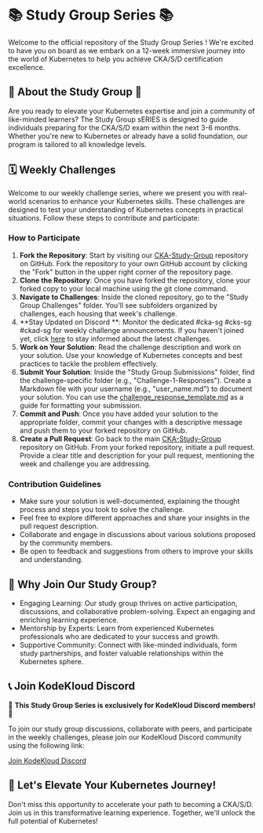 # 📚  Study Group  Series 📚

Welcome to the official repository of the Study Group Series ! We're excited to have you on board as we embark on a 12-week immersive journey into the world of Kubernetes to help you achieve CKA/S/D certification excellence.

## 🌟 About the Study Group 🌟

Are you ready to elevate your Kubernetes expertise and join a community of like-minded learners? The Study Group sERIES  is designed to guide individuals preparing for the CKA/S/D exam within the next 3-6 months. Whether you're new to Kubernetes or already have a solid foundation, our program is tailored to all knowledge levels.

## 🗓️ Weekly Challenges

Welcome to our weekly challenge series, where we present you with real-world scenarios to enhance your Kubernetes skills. These challenges are designed to test your understanding of Kubernetes concepts in practical situations. Follow these steps to contribute and participate:

### How to Participate

1. **Fork the Repository**: Start by visiting our [CKA-Study-Group](https://github.com/kodekloudhub/CKA-Study-Group) repository on GitHub. Fork the repository to your own GitHub account by clicking the "Fork" button in the upper right corner of the repository page.
2. **Clone the Repository**: Once you have forked the repository, clone your forked copy to your local machine using the git clone command.
3. **Navigate to Challenges**: Inside the cloned repository, go to the "Study Group Challenges" folder. You'll see subfolders organized by challenges, each housing that week's challenge.
4. **Stay Updated on Discord **: Monitor the dedicated #cka-sg #cks-sg #ckad-sg for weekly challenge announcements. If you haven't joined yet, click [here](https://kodekloud.com/pages/community/) to stay informed about the latest challenges.
5. **Work on Your Solution**: Read the challenge description and work on your solution. Use your knowledge of Kubernetes concepts and best practices to tackle the problem effectively.
6. **Submit Your Solution**: Inside the "Study Group Submissions" folder, find the challenge-specific folder (e.g., "Challenge-1-Responses"). Create a Markdown file with your username (e.g., "user_name.md") to document your solution. You can use the [challenge_response_template.md](https://github.com/kodekloudhub/CKA-Study-Group/blob/main/Study%20Group%20Submissions/Challenge-1-Responses/challenge_response_template.md) as a guide for formatting your submission.
7. **Commit and Push**: Once you have added your solution to the appropriate folder, commit your changes with a descriptive message and push them to your forked repository on GitHub.
8. **Create a Pull Request**: Go back to the main [CKA-Study-Group](https://github.com/kodekloudhub/CKA-Study-Group) repository on GitHub. From your forked repository, initiate a pull request. Provide a clear title and description for your pull request, mentioning the week and challenge you are addressing.

### Contribution Guidelines

- Make sure your solution is well-documented, explaining the thought process and steps you took to solve the challenge.
- Feel free to explore different approaches and share your insights in the pull request description.
- Collaborate and engage in discussions about various solutions proposed by the community members.
- Be open to feedback and suggestions from others to improve your skills and understanding.

## 🎯 Why Join Our Study Group?

- Engaging Learning: Our study group thrives on active participation, discussions, and collaborative problem-solving. Expect an engaging and enriching learning experience.
- Mentorship by Experts: Learn from experienced Kubernetes professionals who are dedicated to your success and growth.
- Supportive Community: Connect with like-minded individuals, form study partnerships, and foster valuable relationships within the Kubernetes sphere.

## 📞 Join KodeKloud Discord

🚀 **This  Study Group  Series is exclusively for KodeKloud Discord members!** 🚀

To join our study group discussions, collaborate with peers, and participate in the weekly challenges, please join our KodeKloud Discord community using the following link:

 [Join KodeKloud Discord](https://kodekloud.com/pages/community/)

## 🌱 Let's Elevate Your Kubernetes Journey!

Don't miss this opportunity to accelerate your path to becoming a CKA/S/D. Join us in this transformative learning experience. Together, we'll unlock the full potential of Kubernetes!
